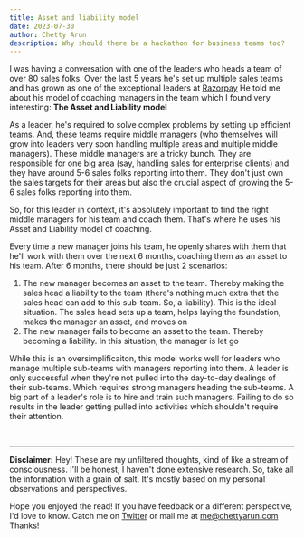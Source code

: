 ```yaml
---
title: Asset and liability model
date: 2023-07-30
author: Chetty Arun
description: Why should there be a hackathon for business teams too?
---
```


I was having a conversation with one of the leaders who heads a team of over 80 sales folks. Over the last 5 years he's set up multiple sales teams and has grown as one of the exceptional leaders at [Razorpay](https://razorpay.com/) He told me about his model of coaching managers in the team which I found very interesting: **The Asset and Liability model**

As a leader, he's required to solve complex problems by setting up efficient teams. And, these teams require middle managers (who themselves will grow into leaders very soon handling multiple areas and multiple middle managers). These middle managers are a tricky bunch. They are responsible for one big area (say, handling sales for enterprise clients) and they have around 5-6 sales folks reporting into them. They don't just own the sales targets for their areas but also the crucial aspect of growing the 5-6 sales folks reporting into them.

So, for this leader in context, it's absolutely important to find the right middle managers for his team and coach them. That's where he uses his Asset and Liability model of coaching. 

Every time a new manager joins his team, he openly shares with them that he'll work with them over the next 6 months, coaching them as an asset to his team. After 6 months, there should be just 2 scenarios:

1. The new manager becomes an asset to the team. Thereby making the sales head a liability to the team (there's nothing much extra that the sales head can add to this sub-team. So, a liability). This is the ideal situation. The sales head sets up a team, helps laying the foundation, makes the manager an asset, and moves on
2. The new manager fails to become an asset to the team. Thereby becoming a liability. In this situation, the manager is let go

While this is an oversimplificaiton, this model works well for leaders who manage multiple sub-teams with managers reporting into them. A leader is only successful when they're not pulled into the day-to-day dealings of their sub-teams. Which requires strong managers heading the sub-teams. A big part of a leader's role is to hire and train such managers. Failing to do so results in the leader getting pulled into activities which shouldn't require their attention.

<br>

---

**Disclaimer:** Hey! These are my unfiltered thoughts, kind of like a stream of consciousness. I'll be honest, I haven't done extensive research. So, take all the information with a grain of salt. It's mostly based on my personal observations and perspectives. 

Hope you enjoyed the read! If you have feedback or a different perspective, I'd love to know. Catch me on [Twitter](https://twitter.com/ChettyArun) or mail me at [me@chettyarun.com](mailto:me@chettyarun.com?Subject=Feedback) Thanks!